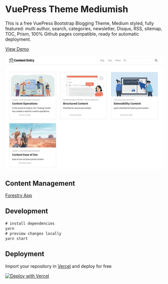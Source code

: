 
# VuePress Theme Mediumish

This is a free VuePress Bootstrap Blogging Theme, Medium styled, fully featured: multi author, search, categories, newsletter, Disqus, RSS, sitemap, TOC, Prism, 100% Github pages compatible, ready for automatic deployment.

[View Demo](https://idontknowblog.vercel.app/) 

![mediumish vuepress blogging theme](https://github.com/pritisolanki/idontknowblog/blob/master/docs/.vuepress/public/assets/img/posts.png)

## Content Management
[Forestry App](https://app.forestry.io/)

## Development

```
# install dependencies
yarn 
# preview changes locally
yarn start
```

## Deployment

Import your repository in [Vercel](http://vercel.com) and deploy for free

[![Deploy with Vercel](https://vercel.com/button)](https://vercel.com/import/git)


